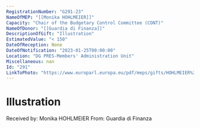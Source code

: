 ```yaml
---
RegistrationNumber: "G291-23"
NameOfMEP: "[[Monika HOHLMEIER]]"
Capacity: "Chair of the Budgetary Control Committee (CONT)"
NameOfDonor: "[[Guardia di Finanza]]"
DescriptionOfGift: "Illustration"
EstimatedValue: "< 150"
DateOfReception: None
DateOfNotification: "2023-01-25T00:00:00"
Location: "DG PRES-Members' Administration Unit"
Miscellaneous: nan
Id: "291"
LinkToPhoto: "https://www.europarl.europa.eu/pdf/meps/gifts/HOHLMEIER%20Monika_G291-23_1675239944667.jpg#"
---
```


# Illustration

Received by: Monika HOHLMEIER
From: Guardia di Finanza
